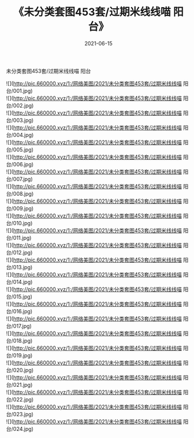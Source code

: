 ﻿---
layout: post
title:  《未分类套图453套/过期米线线喵 阳台》
date:   2021-06-15
img: http://pic.660000.xyz/1:/网络美图/2021/未分类套图453套/过期米线线喵 阳台/000.jpg
categories: [美女, 清纯, 唯美]
---

未分类套图453套/过期米线线喵 阳台

 ![](http://pic.660000.xyz/1:/网络美图/2021/未分类套图453套/过期米线线喵 阳台/001.jpg) <br>![](http://pic.660000.xyz/1:/网络美图/2021/未分类套图453套/过期米线线喵 阳台/002.jpg) <br>![](http://pic.660000.xyz/1:/网络美图/2021/未分类套图453套/过期米线线喵 阳台/003.jpg) <br>![](http://pic.660000.xyz/1:/网络美图/2021/未分类套图453套/过期米线线喵 阳台/004.jpg) <br>![](http://pic.660000.xyz/1:/网络美图/2021/未分类套图453套/过期米线线喵 阳台/005.jpg) <br>![](http://pic.660000.xyz/1:/网络美图/2021/未分类套图453套/过期米线线喵 阳台/006.jpg) <br>![](http://pic.660000.xyz/1:/网络美图/2021/未分类套图453套/过期米线线喵 阳台/007.jpg) <br>![](http://pic.660000.xyz/1:/网络美图/2021/未分类套图453套/过期米线线喵 阳台/008.jpg) <br>![](http://pic.660000.xyz/1:/网络美图/2021/未分类套图453套/过期米线线喵 阳台/009.jpg) <br>![](http://pic.660000.xyz/1:/网络美图/2021/未分类套图453套/过期米线线喵 阳台/010.jpg) <br>![](http://pic.660000.xyz/1:/网络美图/2021/未分类套图453套/过期米线线喵 阳台/011.jpg) <br>![](http://pic.660000.xyz/1:/网络美图/2021/未分类套图453套/过期米线线喵 阳台/012.jpg) <br>![](http://pic.660000.xyz/1:/网络美图/2021/未分类套图453套/过期米线线喵 阳台/013.jpg) <br>![](http://pic.660000.xyz/1:/网络美图/2021/未分类套图453套/过期米线线喵 阳台/014.jpg) <br>![](http://pic.660000.xyz/1:/网络美图/2021/未分类套图453套/过期米线线喵 阳台/015.jpg) <br>![](http://pic.660000.xyz/1:/网络美图/2021/未分类套图453套/过期米线线喵 阳台/016.jpg) <br>![](http://pic.660000.xyz/1:/网络美图/2021/未分类套图453套/过期米线线喵 阳台/017.jpg) <br>![](http://pic.660000.xyz/1:/网络美图/2021/未分类套图453套/过期米线线喵 阳台/018.jpg) <br>![](http://pic.660000.xyz/1:/网络美图/2021/未分类套图453套/过期米线线喵 阳台/019.jpg) <br>![](http://pic.660000.xyz/1:/网络美图/2021/未分类套图453套/过期米线线喵 阳台/020.jpg) <br>![](http://pic.660000.xyz/1:/网络美图/2021/未分类套图453套/过期米线线喵 阳台/021.jpg) <br>![](http://pic.660000.xyz/1:/网络美图/2021/未分类套图453套/过期米线线喵 阳台/022.jpg) <br>![](http://pic.660000.xyz/1:/网络美图/2021/未分类套图453套/过期米线线喵 阳台/023.jpg) <br>![](http://pic.660000.xyz/1:/网络美图/2021/未分类套图453套/过期米线线喵 阳台/024.jpg) <br>